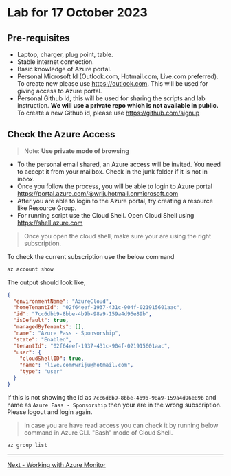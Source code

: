 # Lab for 17 October 2023

## Pre-requisites
- Laptop, charger, plug point, table.
- Stable internet connection.
- Basic knowledge of Azure portal.
- Personal Microsoft Id (Outlook.com, Hotmail.com, Live.com preferred). To create new please use https://outlook.com. This will be used for giving access to Azure portal.
- Personal Github Id, this will be used for sharing the scripts and lab instruction. **We will use a private repo which is not available in public.** To create a new Github id, please use https://github.com/signup 

## Check the Azure Access
> Note: **Use private mode of browsing**
- To the personal email shared, an Azure access will be invited. You need to accept it from your mailbox. Check in the junk folder if it is not in inbox. 
- Once you follow the process, you will be able to login to Azure portal https://portal.azure.com/@wrijuhotmail.onmicrosoft.com 
- After you are able to login to the Azure portal, try creating a resource like Resource Group. 
- For running script use the Cloud Shell. Open Cloud Shell using https://shell.azure.com 


> Once you open the cloud shell, make sure your are using the right subscription. 

To check the current subscription use the below command

```bash
az account show
```

The output should look like, 

```json
{
  "environmentName": "AzureCloud", 
  "homeTenantId": "02f64eef-1937-431c-904f-021915601aac",
  "id": "7cc6dbb9-8bbe-4b9b-98a9-159a4d96e89b",
  "isDefault": true,
  "managedByTenants": [],
  "name": "Azure Pass - Sponsorship",
  "state": "Enabled",
  "tenantId": "02f64eef-1937-431c-904f-021915601aac",
  "user": {
    "cloudShellID": true,
    "name": "live.com#wriju@hotmail.com",
    "type": "user"
  }
}
```

If this is not showing the id as `7cc6dbb9-8bbe-4b9b-98a9-159a4d96e89b` and name as `Azure Pass - Sponsorship` then your are in the wrong subscription. Please logout and login again.

> In case you are have read access you can check it by running below command in Azure CLI. "Bash" mode of Cloud Shell.

```bash
az group list
```
---
[Next - Working with Azure Monitor](01-Lab-Implement_Monitoring.md)